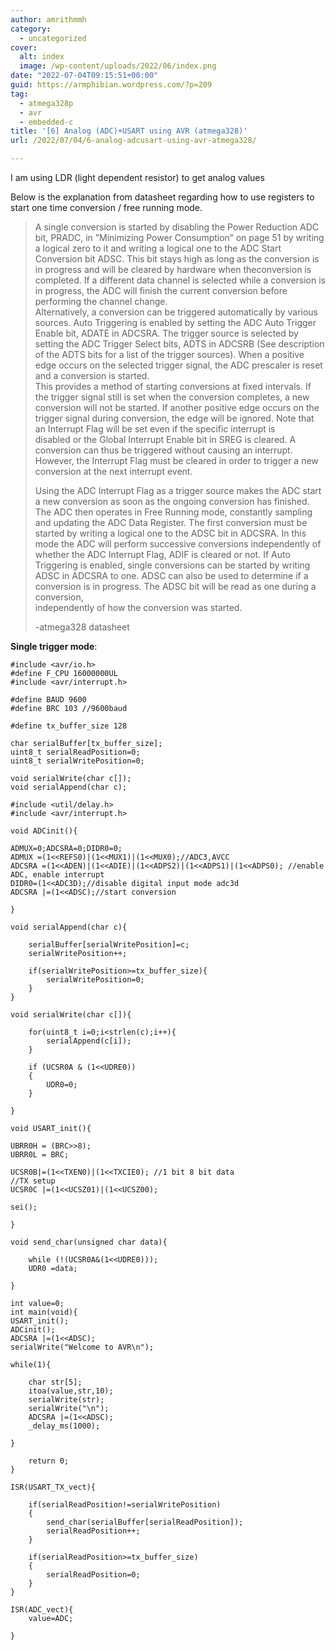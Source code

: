 ```yaml
---
author: amrithmmh
category:
  - uncategorized
cover:
  alt: index
  image: /wp-content/uploads/2022/06/index.png
date: "2022-07-04T09:15:51+00:00"
guid: https://armphibian.wordpress.com/?p=209
tag:
  - atmega328p
  - avr
  - embedded-c
title: '[6] Analog (ADC)+USART using AVR (atmega328)'
url: /2022/07/04/6-analog-adcusart-using-avr-atmega328/

---
```

I am using LDR (light dependent resistor) to get analog values

Below is the explanation from datasheet regarding how to use registers to start one time conversion / free running mode.

> A single conversion is started by disabling the Power Reduction ADC bit, PRADC, in ”Minimizing Power Consumption” on page 51 by writing a logical zero to it and writing a logical one to the ADC Start Conversion bit ADSC. This bit stays high as long as the conversion is in progress and will be cleared by hardware when theconversion is completed. If a different data channel is selected while a conversion is in progress, the ADC will finish the current conversion before performing the channel change.  
Alternatively, a conversion can be triggered automatically by various sources. Auto Triggering is enabled by setting the ADC Auto Trigger Enable bit, ADATE in ADCSRA. The trigger source is selected by setting the ADC Trigger Select bits, ADTS in ADCSRB (See description of the ADTS bits for a list of the trigger sources). When a positive edge occurs on the selected trigger signal, the ADC prescaler is reset and a conversion is started.  
This provides a method of starting conversions at fixed intervals. If the trigger signal still is set when the conversion completes, a new conversion will not be started. If another positive edge occurs on the trigger signal during conversion, the edge will be ignored. Note that an Interrupt Flag will be set even if the specific interrupt is  
disabled or the Global Interrupt Enable bit in SREG is cleared. A conversion can thus be triggered without causing an interrupt. However, the Interrupt Flag must be cleared in order to trigger a new conversion at the next interrupt event.
>
> Using the ADC Interrupt Flag as a trigger source makes the ADC start a new conversion as soon as the ongoing conversion has finished. The ADC then operates in Free Running mode, constantly sampling and updating the ADC Data Register. The first conversion must be started by writing a logical one to the ADSC bit in ADCSRA. In this mode the ADC will perform successive conversions independently of whether the ADC Interrupt Flag, ADIF is cleared or not. If Auto Triggering is enabled, single conversions can be started by writing ADSC in ADCSRA to one. ADSC can also be used to determine if a conversion is in progress. The ADSC bit will be read as one during a conversion,  
independently of how the conversion was started.
>
> -atmega328 datasheet

**Single trigger mode**:

```
#include <avr/io.h>
#define F_CPU 16000000UL
#include <avr/interrupt.h>

#define BAUD 9600
#define BRC 103 //9600baud

#define tx_buffer_size 128

char serialBuffer[tx_buffer_size];
uint8_t serialReadPosition=0;
uint8_t serialWritePosition=0;

void serialWrite(char c[]);
void serialAppend(char c);

#include <util/delay.h>
#include <avr/interrupt.h>

void ADCinit(){

ADMUX=0;ADCSRA=0;DIDR0=0;
ADMUX =(1<<REFS0)|(1<<MUX1)|(1<<MUX0);//ADC3,AVCC
ADCSRA =(1<<ADEN)|(1<<ADIE)|(1<<ADPS2)|(1<<ADPS1)|(1<<ADPS0); //enable ADC, enable interrupt
DIDR0=(1<<ADC3D);//disable digital input mode adc3d
ADCSRA |=(1<<ADSC);//start conversion

}

void serialAppend(char c){

	serialBuffer[serialWritePosition]=c;
	serialWritePosition++;

	if(serialWritePosition>=tx_buffer_size){
		serialWritePosition=0;
	}
}

void serialWrite(char c[]){

	for(uint8_t i=0;i<strlen(c);i++){
		serialAppend(c[i]);
	}

	if (UCSR0A & (1<<UDRE0))
	{
		UDR0=0;
	}

}

void USART_init(){

UBRR0H = (BRC>>8);
UBRR0L = BRC;

UCSR0B|=(1<<TXEN0)|(1<<TXCIE0); //1 bit 8 bit data
//TX setup
UCSR0C |=(1<<UCSZ01)|(1<<UCSZ00);

sei();

}

void send_char(unsigned char data){

	while (!(UCSR0A&(1<<UDRE0)));
	UDR0 =data;

}

int value=0;
int main(void){
USART_init();
ADCinit();
ADCSRA |=(1<<ADSC);
serialWrite("Welcome to AVR\n");

while(1){

	char str[5];
	itoa(value,str,10);
	serialWrite(str);
	serialWrite("\n");
	ADCSRA |=(1<<ADSC);
	_delay_ms(1000);

}

	return 0;
}

ISR(USART_TX_vect){

	if(serialReadPosition!=serialWritePosition)
	{
		send_char(serialBuffer[serialReadPosition]);
		serialReadPosition++;
	}

	if(serialReadPosition>=tx_buffer_size)
	{
		serialReadPosition=0;
	}
}

ISR(ADC_vect){
	value=ADC;

}

```
